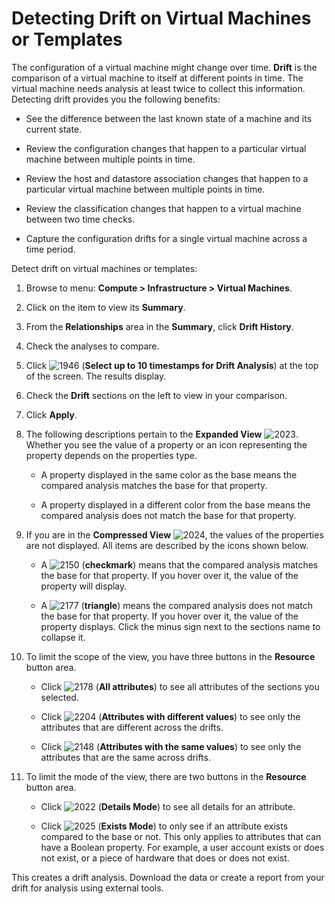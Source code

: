# Detecting Drift on Virtual Machines or Templates

The configuration of a virtual machine might change over time. **Drift**
is the comparison of a virtual machine to itself at different points in
time. The virtual machine needs analysis at least twice to collect this
information. Detecting drift provides you the following benefits:

  - See the difference between the last known state of a machine and its
    current state.

  - Review the configuration changes that happen to a particular virtual
    machine between multiple points in time.

  - Review the host and datastore association changes that happen to a
    particular virtual machine between multiple points in time.

  - Review the classification changes that happen to a virtual machine
    between two time checks.

  - Capture the configuration drifts for a single virtual machine across
    a time period.

Detect drift on virtual machines or templates:

1.  Browse to menu: **Compute > Infrastructure > Virtual Machines**.

2.  Click on the item to view its **Summary**.

3.  From the **Relationships** area in the **Summary**, click **Drift
    History**.

4.  Check the analyses to compare.

5.  Click ![1946](../images/1946.png) (**Select up to 10 timestamps for
    Drift Analysis**) at the top of the screen. The results display.

6.  Check the **Drift** sections on the left to view in your comparison.

7.  Click **Apply**.

8.  The following descriptions pertain to the **Expanded View**
    ![2023](../images/2023.png). Whether you see the value of a property
    or an icon representing the property depends on the properties type.

      - A property displayed in the same color as the base means the
        compared analysis matches the base for that property.

      - A property displayed in a different color from the base means
        the compared analysis does not match the base for that property.

9.  If you are in the **Compressed View** ![2024](../images/2024.png), the
    values of the properties are not displayed. All items are described
    by the icons shown below.

      - A ![2150](../images/2150.png) (**checkmark**) means that the
        compared analysis matches the base for that property. If you
        hover over it, the value of the property will display.

      - A ![2177](../images/2177.png) (**triangle**) means the compared
        analysis does not match the base for that property. If you hover
        over it, the value of the property displays. Click the minus
        sign next to the sections name to collapse it.

10. To limit the scope of the view, you have three buttons in the
    **Resource** button area.

      - Click ![2178](../images/2178.png) (**All attributes**) to see all
        attributes of the sections you selected.

      - Click ![2204](../images/2204.png) (**Attributes with different
        values**) to see only the attributes that are different across
        the drifts.

      - Click ![2148](../images/2148.png) (**Attributes with the same
        values**) to see only the attributes that are the same across
        drifts.

11. To limit the mode of the view, there are two buttons in the
    **Resource** button area.

      - Click ![2022](../images/2022.png) (**Details Mode**) to see all
        details for an attribute.

      - Click ![2025](../images/2025.png) (**Exists Mode**) to only see if
        an attribute exists compared to the base or not. This only
        applies to attributes that can have a Boolean property. For
        example, a user account exists or does not exist, or a piece of
        hardware that does or does not exist.

This creates a drift analysis. Download the data or create a report from
your drift for analysis using external tools.
